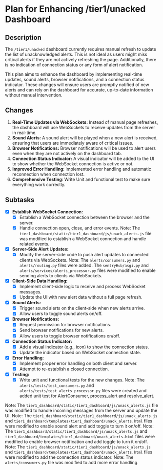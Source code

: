 # Plan for Enhancing /tier1/unacked Dashboard

## Description

The `/tier1/unacked` dashboard currently requires manual refresh to update the list of unacknowledged alerts. This is not ideal as users might miss critical alerts if they are not actively refreshing the page. Additionally, there is no indication of connection status or any form of alert notification.

This plan aims to enhance the dashboard by implementing real-time updates, sound alerts, browser notifications, and a connection status indicator. These changes will ensure users are promptly notified of new alerts and can rely on the dashboard for accurate, up-to-date information without manual intervention.

## Changes

1.  **Real-Time Updates via WebSockets:** Instead of manual page refreshes, the dashboard will use WebSockets to receive updates from the server in real-time.
2.  **Sound Alerts:** A sound alert will be played when a new alert is received, ensuring that users are immediately aware of critical issues.
3.  **Browser Notifications:** Browser notifications will be used to alert users even when they are not actively on the dashboard tab.
4.  **Connection Status Indicator:** A visual indicator will be added to the UI to show whether the WebSocket connection is active or not.
5. **Improved Error Handling**: Implemented error handling and automatic reconnection when connection lost.
6. **Comprehensive Testing**: Write Unit and functional test to make sure everything work correctly.

## Subtasks

- [x] **Establish WebSocket Connection:**
    - [x] Establish a WebSocket connection between the browser and the server.
    - [x] Handle connection open, close, and error events.
Note: The `tier1_dashboard/static/tier1_dashboard/js/unack_alerts.js` file was modified to establish a WebSocket connection and handle related events.
- [x] **Server-Side Alert Updates:**
    - [x] Modify the server-side code to push alert updates to connected clients via WebSockets.
Note: The `alerts/consumers.py` and `alerts/routing.py` files were added. The `sentryHub/asgi.py` and `alerts/services/alerts_processor.py` files were modified to enable sending alerts to clients via WebSockets.
- [x] **Client-Side Data Handling:**
    - [x] Implement client-side logic to receive and process WebSocket messages.
    - [x] Update the UI with new alert data without a full page refresh.
- [x] **Sound Alerts:**
    - [x] Trigger sound alerts on the client-side when new alerts arrive.
    - [x] Allow users to toggle sound alerts on/off.
- [x] **Browser Notifications:**
    - [x] Request permission for browser notifications.
    - [x] Send browser notifications for new alerts.
    - [x] Allow users to toggle browser notifications on/off.
- [x] **Connection Status Indicator:**
    - [x] Add a visual indicator (e.g., icon) to show the connection status.
    - [x] Update the indicator based on WebSocket connection state.
- [x] **Error Handling:**
    - [x] Implement proper error handling on both client and server.
    - [x] Attempt to re-establish a closed connection.
- [x] **Testing:**
    - [x] Write unit and functional tests for the new changes.
Note: The `alerts/tests/test_consumers.py` and `alerts/tests/test_alerts_processor.py` files were created and added unit test for AlertConsumer, process_alert and resolve_alert.

Note: The `tier1_dashboard/static/tier1_dashboard/js/unack_alerts.js` file was modified to handle incoming messages from the server and update the UI.
Note: The `tier1_dashboard/static/tier1_dashboard/js/unack_alerts.js` and `tier1_dashboard/templates/tier1_dashboard/unack_alerts.html` files were modified to enable sound alert and add toggle to turn it on/off.
Note: The `tier1_dashboard/static/tier1_dashboard/js/unack_alerts.js` and `tier1_dashboard/templates/tier1_dashboard/unack_alerts.html` files were modified to enable browser notification and add toggle to turn it on/off.
Note: The `tier1_dashboard/static/tier1_dashboard/js/unack_alerts.js` and `tier1_dashboard/templates/tier1_dashboard/unack_alerts.html` files were modified to add the connection status indicator.
Note: The `alerts/consumers.py` file was modified to add more error handling.